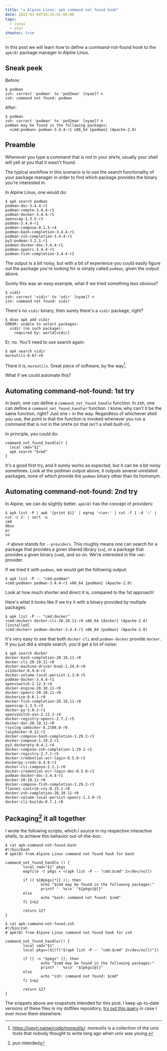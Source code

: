 ```yaml
---
title: "★ Alpine Linux: apk command not found hook"
date: 2022-01-04T16:25:51-05:00
tags:
  - linux
  - star
showtoc: true
---
```


In this post we will learn how to define a command-not-found hook to the `apk(8)` package manager in Alpine Linux.

## Sneak peek

Before:

```shell
$ podman
zsh: correct 'podman' to 'pod2man' [nyae]? n
zsh: command not found: podman
```

After:

```shell
$ podman
zsh: correct 'podman' to 'pod2man' [nyae]? n
podman may be found in the following packages:
  <cmd:podman> podman-3.4.4-r1 x86_64 {podman} (Apache-2.0)
```

<!--more-->

## Preamble

Whenever you type a command that is not in your `$PATH`, usually your shell
will yell at you that it wasn't found.

The typical workflow in this scenario is to use the search functionality of your package manager in order to find which package provides the binary you're interested in.

In Alpine Linux, one would do:

```shell
$ apk search podman
podman-doc-3.4.4-r1
podman-remote-3.4.4-r1
podman-docker-3.4.4-r1
openscap-1.3.5-r3
podman-3.4.4-r1
podman-compose-0.1.5-r4
podman-bash-completion-3.4.4-r1
podman-zsh-completion-3.4.4-r1
py3-podman-3.2.1-r1
podman-docker-doc-3.4.4-r1
podman-openrc-3.4.4-r1
podman-fish-completion-3.4.4-r1
```

The output is a bit noisy, but with a bit of experience you could easily figure out the package you're looking for is simply called `podman`, given the output above.

Surely this was an easy example, what if we tried something less obvious?

```shell
$ vidir
zsh: correct 'vidir' to 'vdir' [nyae]? n
zsh: command not found: vidir
```

There's no `vidir` binary, then surely there's a `vidir` package, right?

```shell
$ doas apk add vidir
ERROR: unable to select packages:
  vidir (no such package):
    required by: world[vidir]
```

Er, no. You'll need to use search again:

```shell
$ apk search vidir
moreutils-0.67-r0
```

There it is, `moreutils`. Great piece of software, by the way[^moreutils].

What if we could automate this?

## Automating command-not-found: 1st try

In bash, one can define a `command_not_found_handle` function. In zsh, one can define a `command_not_found_handler` function. I know, why can't it be the same function, right? Just one `r` in the way. Regardless of whichever shell you use, the point is that the function is invoked whenever you run a command that is not in the `$PATH` (or that isn't a shell built-in).

In principle, you could do:

```shell
command_not_found_handle() {
  local cmd="$1"
  apk search "$cmd"
}
```

It's a good first try, and it surely works as expected, but it can be a bit noisy sometimes. Look at the podman output above, it outputs several unrelated packages, none of which provide the `podman` binary other than its homonym.

## Automating command-not-found: 2nd try

In Alpine, we can do slightly better. `apk(8)` has the concept of providers:

```shell
$ apk list -P | awk '{print $1}' | egrep '<\w+:' | cut -f 1 -d ':' | cut -c 2- | sort -u
cmd
dbus
pc
so
```

`-P` above stands for `--providers`. This roughly means one can search for a package that provides a given shared library (`so`), or a package that provides a given binary (`cmd`), and so on. We're interested in the `cmd:` provider.

If we tried it with `podman`, we would get the following output:

```shell
$ apk list -P -- "cmd:podman"
<cmd:podman> podman-3.4.4-r1 x86_64 {podman} (Apache-2.0)
```

Look at how much shorter and direct it is, compared to the 1st approach!

Here's what it looks like if we try it with a binary provided by multiple packages:

```shell
$ apk list -P -- "cmd:docker"
<cmd:docker> docker-cli-20.10.11-r0 x86_64 {docker} (Apache-2.0) [installed]
<cmd:docker> podman-docker-3.4.4-r1 x86_64 {podman} (Apache-2.0)
```

It's very easy to see that both `docker-cli` and `podman-docker` provide `docker`. If you just did a simple search, you'd get a lot of noise:

```shell
$ apk search docker
docker-bash-completion-20.10.11-r0
docker-cli-20.10.11-r0
docker-machine-driver-kvm2-1.24.0-r0
x11docker-6.9.0-r2
docker-volume-local-persist-1.3.0-r5
podman-docker-3.4.4-r1
openvswitch-2.12.3-r4
docker-engine-20.10.11-r0
docker-openrc-20.10.11-r0
dockerize-0.6.1-r9
docker-fish-completion-20.10.11-r0
openscap-1.3.5-r3
docker-py-5.0.3-r1
openvswitch-ovn-2.12.3-r4
docker-registry-openrc-2.7.1-r5
docker-doc-20.10.11-r0
rsyslog-imdocker-8.2108.0-r0
lazydocker-0.12-r2
docker-compose-bash-completion-1.29.2-r2
docker-compose-1.29.2-r2
py3-dockerpty-0.4.1-r4
docker-compose-zsh-completion-1.29.2-r2
docker-registry-2.7.1-r5
docker-credential-ecr-login-0.5.0-r2
dockerpy-creds-0.4.0-r3
docker-cli-compose-2.1.1-r0
docker-credential-ecr-login-doc-0.5.0-r2
podman-docker-doc-3.4.4-r1
docker-20.10.11-r0
docker-compose-fish-completion-1.29.2-r2
flannel-contrib-cni-0.15.1-r0
docker-zsh-completion-20.10.11-r0
docker-volume-local-persist-openrc-1.3.0-r5
docker-cli-buildx-0.7.1-r0
```

## Packaging[^packaging] it all together

I wrote the following scripts, which I source in my respective interactive shells, to achieve this behavior out-of-the-box:

```shell
$ cat apk-command-not-found.bash
#!/bin/bash
# apk(8) from Alpine Linux command not found hook for bash

command_not_found_handle () {
        local cmd="$1" pkgs
        mapfile -t pkgs < <(apk list -P -- "cmd:$cmd" 2>/dev/null)

        if (( ${#pkgs[*]} )); then
                echo "$cmd may be found in the following packages:"
                printf '  %s\n' "${pkgs[@]}"
        else
                echo "bash: command not found: $cmd"
        fi 1>&2

        return 127
}
```

```shell
$ cat apk-command-not-found.zsh
#!/bin/zsh
# apk(8) from Alpine Linux command not found hook for zsh

command_not_found_handler() {
        local cmd="$1"
        local pkgs=(${(f)"$(apk list -P -- "cmd:$cmd" 2>/dev/null)"})

        if [[ -n "$pkgs" ]]; then
                echo "$cmd may be found in the following packages:"
                printf '  %s\n' "${pkgs[@]}"
        else
                echo "zsh: command not found: $cmd"
        fi 1>&2

        return 127
}
```

The snippets above are snapshots intended for this post.
I keep up-to-date versions of these files in my dotfiles repository, [try out this query](https://github.com/thiagowfx/.dotfiles/search?q=filename%3Aapk-command-not-found&type=code) in case I ever move them elsewhere.

[^moreutils]: https://joeyh.name/code/moreutils/: moreutils is a collection of the unix tools that nobody thought to write long ago when unix was young.
[^packaging]: pun intended

